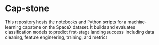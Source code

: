 # Cap-stone
This repository hosts the notebooks and Python scripts for a machine-learning capstone on the SpaceX dataset. It builds and evaluates classification models to predict first-stage landing success, including data cleaning, feature engineering, training, and metrics
